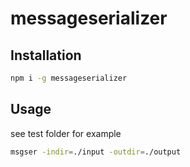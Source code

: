 # messageserializer




## Installation
```bash
npm i -g messageserializer
```

## Usage
see test folder for example
```bash
msgser -indir=./input -outdir=./output
```
